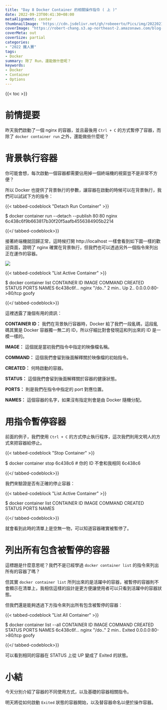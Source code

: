 ```yaml
---
title: "Day 8 Docker Container 的相關操作指令 ( 上 )"
date: 2022-09-23T00:41:30+08:00
metaAlignment: center
thumbnailImage: 'https://cdn.jsdelivr.net/gh/robeeerto/Pics/img/202202161656501.png'
coverImage: "https://robert-chang.s3.ap-northeast-2.amazonaws.com/blog-images/5dxen.jpg"
coverMeta: out
coverSize: partial
categories:
- "2022 鐵人賽"
tags:
- Docker
summary: 除了 Run，還能做什麼呢？
keywords:
- Docker
- Container
- Options
---
```


{{< toc >}}

# 前情提要

昨天我們啟動了一個 nginx 的容器，並且最後用 `Ctrl + C` 的方式暫停了容器，而除了 `docker container run` 之外，還能做些什麼呢？

# 背景執行容器

你可能會想，每次啟動一個容器都需要佔用掉一個終端機的視窗豈不是非常不方便？

所以 Docker 也提供了背景執行的參數，讓容器在啟動的時候可以在背景執行，我們可以試試下方的指令：

{{< tabbed-codeblock "Detach Run Container" >}}
<!-- tab bash -->
$ docker container run --detach --publish 80:80 nginx
6c438c6f9b663817b30f20f5aafb4556384905b2214
<!-- endtab -->
{{</ tabbed-codeblock>}}

接著終端機就回歸正常，這時候打開 http://localhost 一樣會看到如下圖一樣的歡迎頁面，證明了 nginx 確實在背景執行，但我們也可以透過另外一個指令來列出正在運作的容器。

![](https://robert-chang.s3.ap-northeast-2.amazonaws.com/blog-images/srcjm.png)

{{< tabbed-codeblock "List Active Container" >}}
<!-- tab bash -->
$ docker container list
CONTAINER ID IMAGE COMMAND CREATED STATUS PORTS              NAMES
6c438c6f...  nginx "/do.." 2 min.. Up 2.. 0.0.0.0:80->80/tcp goofy
<!-- endtab -->
{{</ tabbed-codeblock>}}

這裡透露了幾個有用的資訊：

**CONTAINER ID：**
我們在背景執行容器時，Docker 給了我們一段亂碼，這段亂碼其實是 Docker 容器獨一無二的 ID，所以仔細比對會發現這和列出來的 ID 是一模一樣的。

**IMAGE：**
這個就是當初我們指令中指定的映像檔名稱。

**COMMAND：**
這個我們會留到後面解釋關於映像檔的初始指令。

**CREATED：**
何時啟動的容器。

**STATUS：**
這個我們會留到後面解釋關於容器的健康狀態。

**PORTS：**
則是我們在指令中指定的 port 對應位置。

**NAMES：**
這個容器的名字，如果沒有指定則會是由 Docker 隨機分配。

# 用指令暫停容器

前面的例子，我們使用 `Ctrl + C` 的方式停止執行程序，這次我們則用文明人的方式來把容器給停止。

{{< tabbed-codeblock "Stop Container" >}}
<!-- tab bash -->
$ docker container stop 6c438c6 # 你的 ID 不會和我相同
6c438c6
<!-- endtab -->
{{</ tabbed-codeblock>}}

我們來驗證是否有正確的停止容器：

{{< tabbed-codeblock "List Active Container" >}}
<!-- tab bash -->
$ docker container list
CONTAINER ID IMAGE COMMAND CREATED STATUS PORTS NAMES
<!-- endtab -->
{{</ tabbed-codeblock>}}

就會看到此時的清單上是空無一物，可以知道容器確實被暫停了。

# 列出所有包含被暫停的容器

這標題是什麼意思呢？我們不是已經學過 `docker container list` 的指令來列出所有的容器了嗎？

但其實 `docker container list` 所列出來的是活躍中的容器，被暫停的容器則不會顯示在清單上，我相信這樣的設計是更方便讓使用者可以只看到活躍中的容器狀態。

但我們還是能夠透過下方指令來列出所有包含被暫停的容器：

{{< tabbed-codeblock "List All Container" >}}
<!-- tab bash -->
$ docker container list --all
CONTAINER ID IMAGE COMMAND CREATED STATUS PORTS              NAMES
6c438c6f...  nginx "/do.." 2 min.. Exited 0.0.0.0:80->80/tcp goofy
<!-- endtab -->
{{</ tabbed-codeblock>}}

可以看到相同的容器在 STATUS 上從 UP 變成了 Exited 的狀態。

# 小結

今天分別介紹了容器的不同使用方式，以及基礎的容器相關指令。

明天將從如何啟動 `Exited` 狀態的容器開始，以及替容器命名以便於操作容器。